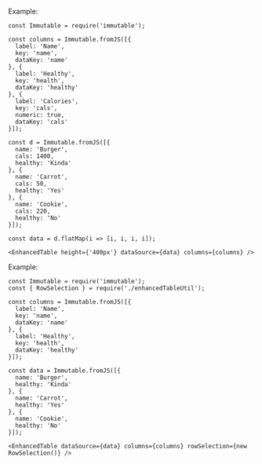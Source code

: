 Example:

    const Immutable = require('immutable');

    const columns = Immutable.fromJS([{
      label: 'Name',
      key: 'name',
      dataKey: 'name'
    }, {
      label: 'Healthy',
      key: 'health',
      dataKey: 'healthy'
    }, {
      label: 'Calories',
      key: 'cals',
      numeric: true,
      dataKey: 'cals'
    }]);

    const d = Immutable.fromJS([{
      name: 'Burger',
      cals: 1400,
      healthy: 'Kinda'
    }, {
      name: 'Carrot',
      cals: 50,
      healthy: 'Yes'
    }, {
      name: 'Cookie',
      cals: 220,
      healthy: 'No'
    }]);

    const data = d.flatMap(i => [i, i, i, i]);

    <EnhancedTable height={'400px'} dataSource={data} columns={columns} />


Example:

    const Immutable = require('immutable');
    const { RowSelection } = require('./enhancedTableUtil');

    const columns = Immutable.fromJS([{
      label: 'Name',
      key: 'name',
      dataKey: 'name'
    }, {
      label: 'Healthy',
      key: 'health',
      dataKey: 'healthy'
    }]);

    const data = Immutable.fromJS([{
      name: 'Burger',
      healthy: 'Kinda'
    }, {
      name: 'Carrot',
      healthy: 'Yes'
    }, {
      name: 'Cookie',
      healthy: 'No'
    }]);

    <EnhancedTable dataSource={data} columns={columns} rowSelection={new RowSelection()} />